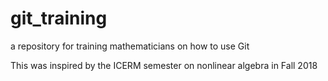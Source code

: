# git_training
a repository for training mathematicians on how to use Git

This was inspired by the ICERM semester on nonlinear algebra in Fall 2018

